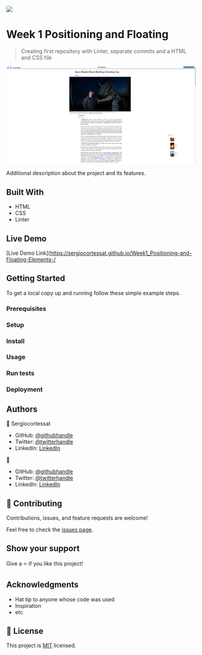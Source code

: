 ![](https://img.shields.io/badge/Microverse-blueviolet)

# Week 1 Positioning and Floating

> Creating first repository with Linter, separate commits and a HTML and CSS file

![screenshot](./app_screenshot.png)

Additional description about the project and its features.

## Built With

- HTML
- CSS
- Linter

## Live Demo

[Live Demo Link](https://sergiocortessat.github.io/Week1_Positioning-and-Floating-Elements-/


## Getting Started


To get a local copy up and running follow these simple example steps.

### Prerequisites

### Setup

### Install

### Usage

### Run tests

### Deployment



## Authors

👤 Sergiocortessat

- GitHub: [@githubhandle](https://github.com/sergiocortessat)
- Twitter: [@twitterhandle](https://twitter.com/sergiocortessat)
- LinkedIn: [LinkedIn](https://linkedin.com/sergiocortessat)

👤 

- GitHub: [@githubhandle](https://github.com/)
- Twitter: [@twitterhandle](https://twitter.com/)
- LinkedIn: [LinkedIn](https://linkedin.com/)

## 🤝 Contributing

Contributions, issues, and feature requests are welcome!

Feel free to check the [issues page](issues/).

## Show your support

Give a ⭐️ if you like this project!

## Acknowledgments

- Hat tip to anyone whose code was used
- Inspiration
- etc

## 📝 License

This project is [MIT](lic.url) licensed.
